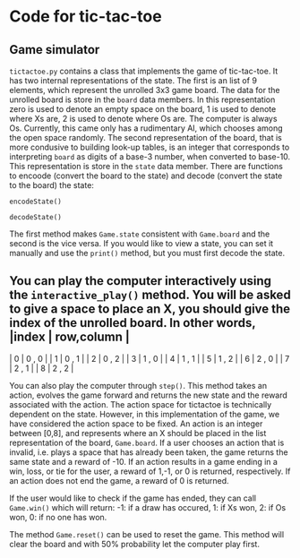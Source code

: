 # Code for tic-tac-toe

## Game simulator
`tictactoe.py` contains a class that implements the game of tic-tac-toe.
It has two internal representations of the state.  The first is an list
of 9 elements, which represent the unrolled 3x3 game board.
The data for the unrolled board is store in the `board` data members.
In this
representation zero is used to denote an empty space on the board, 1 is
used to denote where Xs are, 2 is used to denote where Os are.  The
computer is always Os.  Currently, this came only has a rudimentary
AI, which chooses among the open space randomly.  The second representation
of the board, that is more condusive to building look-up tables, is
an integer that corresponds to interpreting `board` as digits of a
base-3 number, when converted to base-10.  This representation is
store in the `state` data member.  There are functions to encoode
(convert the board to the state) and decode (convert the state to the
board) the state:

`encodeState()`

`decodeState()`

The first method makes `Game.state` consistent with `Game.board` and
the second is the vice versa.  If you would like to view a state, you
can set it manually and use the `print()` method, but you must first
decode the state.


You can play the computer interactively using the `interactive_play()`
method.  You will be asked to give a space to place an X, you should
give the index of the unrolled board.  In other words,
|index |  row,column    |
------------------------
|   0  | 0 , 0          |
|   1  | 0 , 1		|
|   2  | 0 , 2		|
|   3  | 1 , 0		|
|   4  | 1 , 1		|
|   5  | 1 , 2		|
|   6  | 2 , 0		|
|   7  | 2 , 1		|
|   8  | 2 , 2		|

You can also play the computer through `step()`.  This method takes
an action, evolves the game forward and returns the new state and the
reward associated with the action.  The action space for tictactoe is
technically dependent on the state. However, in this implementation of
the game, we have considered the action space to be fixed.  An action
is an integer between [0,8], and represents where an X should be placed
in the list representation of the board, `Game.board`.  If a user chooses
an action that is invalid, i.e. plays a space that has already been
taken, the game returns the same state and a reward of -10.  If an
action results in a game ending in a win, loss, or tie for the user,
a reward of 1,-1, or 0 is returned, respectively.
If an action does not end the game, a reward of 0 is returned.

If the user would like to check if the game has ended, they can call
`Game.win()` which will return:
-1: if a draw has occured,
 1: if Xs won,
 2: if Os won,
 0: if no one has won.

The method `Game.reset()` can be used to reset the game.  This method will
clear the board and with 50% probability let the computer play first.  

